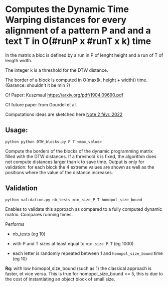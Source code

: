 

# Computes the Dynamic Time Warping distances for every alignment of a pattern P and and a text T in O(#runP x #runT x k) time



In the matrix a bloc is defined by a run in P of lenght height and a run of T of length width. 

The integer k is a threshold for the DTW distance.

The border of a block is computed in O(max(k, height + width)) time.(Garance: shouldn't it be min ?)

Cf Paper: Kuszmaul https://arxiv.org/pdf/1904.09690.pdf

Cf future paper from Gourdel et al.



Computations ideas are sketched here [Note 2 févr. 2022](https://notability.com/n/M9iqdy50C4dnBZoPSJDaT)



## Usage:

`python python DTW_blocks.py P T <max_value>`

Compute the borders of the blocks of the dynamic programming matrix filled with the DTW distances. If a threshold k is fixed, the algorithm does not compute distances larger than k to save time.
Output is only for validation: for each block the 4 extreme values are shown as well as the positions where the value of the distance increases.



## Validation

`python validation.py nb_tests min_size_P_T homopol_size_bound`

Enables to validate this approach as compared to a fully computed dynamic matrix.
Compares running times.

Performs  

* nb_tests (eg 10)

* with P and T sizes at least equal to `min_size_P_T` (eg 1000)

* each letter is randomly repeated between 1 and `homopol_size_bound` time (eg 10)

**Rq:** with low homopol_size_bound (such as 1) the classical approach is faster, et vice versa. This is true for homopol_size_bound <= 5, this is due to the cost of instantiating an object block of small size.

    




